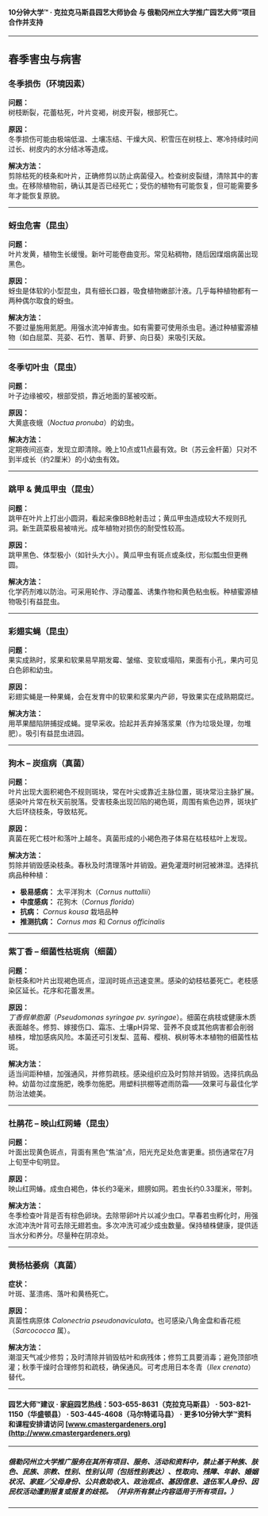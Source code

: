 #### 10分钟大学™ · 克拉克马斯县园艺大师协会 与 俄勒冈州立大学推广园艺大师™项目合作并支持

---

## 春季害虫与病害

### 冬季损伤（环境因素）

**问题：**  
树枝断裂，花蕾枯死，叶片变褐，树皮开裂，根部死亡。

**原因：**  
冬季损伤可能由极端低温、土壤冻结、干燥大风、积雪压在树枝上、寒冷持续时间过长、树皮内的水分结冰等造成。

**解决方法：**  
剪除枯死的枝条和叶片，正确修剪以防止病菌侵入。检查树皮裂缝，清除其中的害虫。在移除植物前，确认其是否已经死亡；受伤的植物有可能恢复，但可能需要多年才能恢复原貌。

---

### 蚜虫危害（昆虫）

**问题：**  
叶片发黄，植物生长缓慢。新叶可能卷曲变形。常见粘稠物，随后因煤烟病菌出现黑色。

**原因：**  
蚜虫是体软的小型昆虫，具有细长口器，吸食植物嫩部汁液。几乎每种植物都有一两种偶尔取食的蚜虫。

**解决方法：**  
不要过量施用氮肥。用强水流冲掉害虫。如有需要可使用杀虫皂。通过种植蜜源植物（如白屈菜、芫荽、石竹、蓍草、莳萝、向日葵）来吸引天敌。

---

### 冬季切叶虫（昆虫）

**问题：**  
叶子边缘被咬，根部受损，靠近地面的茎被咬断。

**原因：**  
大黄底夜蛾（*Noctua pronuba*）的幼虫。

**解决方法：**  
定期夜间巡查，发现立即清除。晚上10点或11点最有效。Bt（苏云金杆菌）只对不到半成长（约2厘米）的小幼虫有效。

---

### 跳甲 & 黄瓜甲虫（昆虫）

**问题：**  
跳甲在叶片上打出小圆洞，看起来像BB枪射击过；黄瓜甲虫造成较大不规则孔洞。新生蔬菜极易被啃光。成年植物对损伤的耐受性较高。

**原因：**  
跳甲黑色、体型极小（如针头大小）。黄瓜甲虫有斑点或条纹，形似瓢虫但更椭圆。

**解决方法：**  
化学药剂难以防治。可采用轮作、浮动覆盖、诱集作物和黄色粘虫板。种植蜜源植物吸引有益昆虫。

---

### 彩翅实蝇（昆虫）

**问题：**  
果实成熟时，浆果和软果易早期发霉、皱缩、变软或塌陷，果面有小孔，果内可见白色卵和幼虫。

**原因：**  
彩翅实蝇是一种果蝇，会在发育中的软果和浆果内产卵，导致果实在成熟期腐烂。

**解决方法：**  
用苹果醋陷阱捕捉成蝇。提早采收。拾起并丢弃掉落浆果（作为垃圾处理，勿堆肥）。吸引有益昆虫进园。

---

### 狗木 – 炭疽病（真菌）

**问题：**  
叶片出现大面积褐色不规则斑块，常在叶尖或靠近主脉位置，斑块常沿主脉扩展。感染叶片常在秋天前脱落。受害枝条出现凹陷的褐色斑，周围有紫色边界，斑块扩大后环绕枝条，导致枯死。

**原因：**  
真菌在死亡枝叶和落叶上越冬。真菌形成的小褐色孢子体易在枯枝枯叶上发现。

**解决方法：**  
剪除并销毁感染枝条。春秋及时清理落叶并销毁。避免灌溉时树冠被淋湿。选择抗病品种种植：

- **极易感病：** 太平洋狗木（*Cornus nuttallii*）
- **中度感病：** 花狗木（*Cornus florida*）
- **抗病：** *Cornus kousa* 栽培品种
- **推测抗病：** *Cornus mas* 和 *Cornus officinalis*

---

### 紫丁香 – 细菌性枯斑病（细菌）

**问题：**  
新枝条和叶片出现褐色斑点，湿润时斑点迅速变黑。感染的幼枝枯萎死亡。老枝感染区延长。花序和花蕾发黑。

**原因：**  
*丁香假单胞菌*（*Pseudomonas syringae pv. syringae*）。细菌在病枝或健康木质表面越冬。修剪、嫁接伤口、霜冻、土壤pH异常、营养不良或其他病害都会削弱植株，增加感病风险。本菌还可引发梨、蓝莓、樱桃、枫树等木本植物的细菌性枯斑。

**解决方法：**  
适当间距种植，加强通风，并修剪疏枝。感染组织应及时剪除并销毁。选择抗病品种。幼苗勿过度施肥，晚季勿施肥。用塑料拱棚等遮雨防霜——效果可与最佳化学防治法媲美。

---

### 杜鹃花 – 映山红网蝽（昆虫）

**问题：**  
叶面出现黄色斑点，背面有黑色“焦油”点，阳光充足处危害更重。损伤通常在7月上旬至中旬明显。

**原因：**  
映山红网蝽。成虫白褐色，体长约3毫米，翅膀如网。若虫长约0.33厘米，带刺。

**解决方法：**  
冬季检查叶背是否有棕色卵块。去除带卵叶片以减少虫口。早春若虫孵化时，用强水流冲洗叶背可去除无翅若虫。多次冲洗可减少成虫数量。保持植株健康，提供适当水分和养分。尽量种在阴凉处。

---

### 黄杨枯萎病（真菌）

**症状：**  
叶斑、茎溃疡、落叶和黄杨死亡。

**原因：**  
真菌性病原体 *Calonectria pseudonaviculata*。也可感染八角金盘和香花榄（*Sarcococca* 属）。

**解决方法：**  
潮湿天气减少修剪；及时清除并销毁枯叶和病残体；修剪工具要消毒；避免顶部喷灌；秋季干燥时合理修剪和疏枝，确保通风。可考虑用日本冬青（*Ilex crenata*）替代。

---

#### 园艺大师™建议 · 家庭园艺热线：503-655-8631（克拉克马斯县） · 503-821-1150（华盛顿县） · 503-445-4608（马尔特诺马县） · 更多10分钟大学™资料和课程安排请访问 [www.cmastergardeners.org](http://www.cmastergardeners.org)

---

##### 俄勒冈州立大学推广服务在其所有项目、服务、活动和资料中，禁止基于种族、肤色、民族、宗教、性别、性别认同（包括性别表达）、性取向、残障、年龄、婚姻状况、家庭／父母身份、公共救助收入、政治观点、基因信息、退伍军人身份、因民权活动遭到报复或报复的歧视。（并非所有禁止内容适用于所有项目。）
---